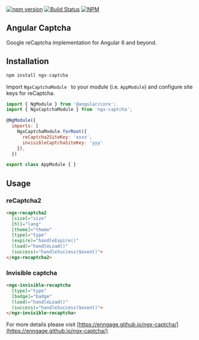 [![npm version](https://badge.fury.io/js/ngx-captcha.svg)](https://badge.fury.io/js/ngx-captcha)
[![Build Status](https://api.travis-ci.org/Enngage/ngx-captcha.svg?branch=master)](https://travis-ci.org/Enngage/ngx-captcha)
[![NPM](https://nodei.co/npm/ngx-captcha.png?mini=true)](https://nodei.co/npm/ngx-captcha/)

## Angular Captcha

Google reCaptcha implementation for Angular 6 and beyond. 

## Installation

```javascript
npm install ngx-captcha
```

Import `NgxCaptchaModule ` to your module (i.e. `AppModule`) and configure site keys for reCaptcha.

```javascript
import { NgModule } from '@angular/core';
import { NgxCaptchaModule } from 'ngx-captcha';

@NgModule({
  imports: [
    NgxCaptchaModule.forRoot({
      reCaptcha2SiteKey: 'xxxx',
      invisibleCaptchaSiteKey: 'yyy'
    }),
  })

export class AppModule { }
```

## Usage

### reCaptcha2

```html
<ngx-recaptcha2
  [size]="size"
  [hl]="lang"
  [theme]="theme"
  [type]="type"
  (expire)="handleExpire()"
  (load)="handleLoad()"
  (success)="handleSuccess($event)">
</ngx-recaptcha2>
```

### Invisible captcha

```html
<ngx-invisible-recaptcha
  [type]="type"
  [badge]="badge"
  (load)="handleLoad()"
  (success)="handleSuccess($event)">
</ngx-invisible-recaptcha>
```

For more details please visit [https://enngage.github.io/ngx-captcha/](https://enngage.github.io/ngx-captcha/)